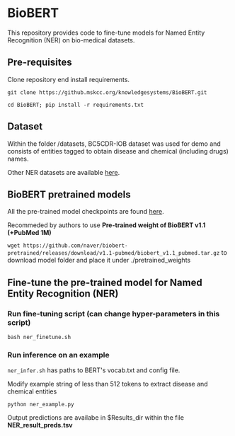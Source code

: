 # BioBERT
This repository provides code to fine-tune models for Named Entity Recognition (NER) on bio-medical datasets.

## Pre-requisites
Clone repository end install requirements.

`git clone https://github.mskcc.org/knowledgesystems/BioBERT.git`

`cd BioBERT; pip install -r requirements.txt`

## Dataset 
Within the folder /datasets, BC5CDR-IOB dataset was used for demo and consists of entities tagged to obtain disease and chemical (including drugs) names.

Other NER datasets are available [here](https://github.com/cambridgeltl/MTL-Bioinformatics-2016).

## BioBERT pretrained models 
All the pre-trained model checkpoints are found [here](https://github.com/naver/biobert-pretrained/releases).

Recommeded by authors to use **Pre-trained weight of BioBERT v1.1 (+PubMed 1M)**

`wget https://github.com/naver/biobert-pretrained/releases/download/v1.1-pubmed/biobert_v1.1_pubmed.tar.gz` to download model folder and place it under ./pretrained_weights

## Fine-tune the pre-trained model for Named Entity Recognition (NER)

### Run fine-tuning script (can change hyper-parameters in this script)
`bash ner_finetune.sh`

### Run inference on an example
`ner_infer.sh` has paths to BERT's vocab.txt and config file.

Modify example string of less than 512 tokens to extract disease and chemical entities 

`python ner_example.py`

Output predictions are availabe in $Results_dir within the file **NER_result_preds.tsv**

